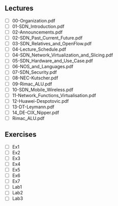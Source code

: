 Lectures
------
- [ ] 00-Organization.pdf
- [ ] 01-SDN_Introduction.pdf
- [ ] 02-Announcements.pdf
- [ ] 02-SDN_Past_Current_Future.pdf
- [ ] 03-SDN_Relatives_and_OpenFlow.pdf
- [ ] 04-Lecture_Schedule.pdf
- [ ] 04-SDN_Network_Virtualization_and_Slicing.pdf
- [ ] 05-SDN_Hardware_and_Use_Case.pdf
- [ ] 06-NOS_and_Languages.pdf
- [ ] 07-SDN_Security.pdf
- [ ] 08-NEC-Kutscher.pdf
- [ ] 09-Rimac_ALU.pdf
- [ ] 10-SDN_Mobile_Wireless.pdf
- [ ] 11-Network_Functions_Virtualisation.pdf
- [ ] 12-Huawei-Despotovic.pdf
- [ ] 13-DT-Leymann.pdf
- [ ] 14_DE-CIX_Nipper.pdf
- [ ] Rimac_ALU.pdf

Exercises
-------
- [ ] Ex1
- [ ] Ex2
- [ ] Ex3
- [ ] Ex4
- [ ] Ex5
- [ ] Ex6
- [ ] Ex7
- [ ] Lab1
- [ ] Lab2
- [ ] Lab3
